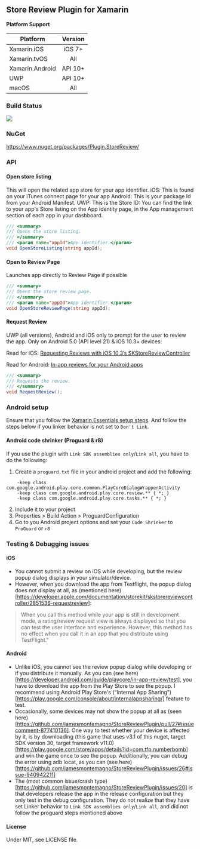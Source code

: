 ## Store Review Plugin for Xamarin

**Platform Support**

|Platform|Version|
| ------------------- | :------------------: |
|Xamarin.iOS|iOS 7+|
|Xamarin.tvOS|All|
|Xamarin.Android|API 10+|
|UWP|API 10+|
|macOS|All|


### Build Status
![](https://jamesmontemagno.visualstudio.com/_apis/public/build/definitions/6b79a378-ddd6-4e31-98ac-a12fcd68644c/12/badge)

### NuGet
https://www.nuget.org/packages/Plugin.StoreReview/

### API

#### Open store listing
This will open the related app store for your app identifier.
iOS: This is found on your iTunes connect page for your app
Android: This is your package Id from your Android Manifest.
UWP:  This is the Store ID: You can find the link to your app's Store listing on the App identity page, in the App management section of each app in your dashboard.

```csharp
/// <summary>
/// Opens the store listing.
/// </summary>
/// <param name="appId">App identifier.</param>
void OpenStoreListing(string appId);
```

#### Open to Review Page
Launches app directly to Review Page if possible

```csharp
/// <summary>
/// Opens the store review page.
/// </summary>
/// <param name="appId">App identifier.</param>
void OpenStoreReviewPage(string appId);
```

#### Request Review
UWP (all versions), Android and iOS only to prompt for the user to review the app. Only on Android 5.0 (API level 21) & iOS 10.3+ devices:

Read for iOS: [Requesting Reviews with iOS 10.3’s SKStoreReviewController](https://devblogs.microsoft.com/xamarin/requesting-reviews-ios-10-3s-skstorereviewcontroller/?WT.mc_id=friends-0000-jamont)

Read for Android: [In-app reviews for your Android apps](https://devblogs.microsoft.com/xamarin/android-in-app-reviews/?WT.mc_id=friends-0000-jamont)


```csharp
/// <summary>
/// Requests the review.
/// </summary>
void RequestReview();
```

### Android setup

Ensure that you follow the [Xamarin.Essentials setup steps](https://docs.microsoft.com/xamarin/essentials/get-started?WT.mc_id=friends-0000-jamont). And follow the steps below if you linker behavior is not set to `Don't Link`.

#### Android code shrinker (Proguard & r8)

If you use the plugin with `Link SDK assemblies only`/`Link all`, you have to do the following:

1. Create a `proguard.txt` file in your android project and add the following:

```
    -keep class com.google.android.play.core.common.PlayCoreDialogWrapperActivity
    -keep class com.google.android.play.core.review.** { *; }
    -keep class com.google.android.play.core.tasks.** { *; }
```

2. Include it to your project
3. Properties > Build Action > ProguardConfiguration
4. Go to you Android project options and set your `Code Shrinker` to `ProGuard` or `r8`

### Testing & Debugging issues

#### iOS

* You cannot submit a review on iOS while developing, but the review popup dialog displays in your simulator/device.
* However, when you download the app from Testflight, the popup dialog does not display at all, as (mentioned here)[https://developer.apple.com/documentation/storekit/skstorereviewcontroller/2851536-requestreview]:
> When you call this method while your app is still in development mode, a rating/review request view is always displayed so that you can test the user interface and experience. However, this method has no effect when you call it in an app that you distribute using TestFlight."

#### Android

* Unlike iOS, you cannot see the review popup dialog while developing or if you distribute it manually. As you can (see here)[https://developer.android.com/guide/playcore/in-app-review/test], you have to download the app from the Play Store to see the popup. I recommend using Android Play Store's (“Internal App Sharing”)[https://play.google.com/console/about/internalappsharing/] feature to test.
* Occasionally, some devices may not show the popup at all as (seen here)[https://github.com/jamesmontemagno/StoreReviewPlugin/pull/27#issuecomment-877410136]. One way to test whether your device is affected by it, is by downloading (this game that uses v3.1 of this nuget, target SDK version 30, target framework v11.0)[https://play.google.com/store/apps/details?id=com.tfp.numberbomb] and win the game once to see the popup. Additionally, you can debug the error using adb locat, as you can (see here)[https://github.com/jamesmontemagno/StoreReviewPlugin/issues/26#issue-940942211]
* The (most common issue/crash type)[https://github.com/jamesmontemagno/StoreReviewPlugin/issues/20] is that developers release the app in the release configuration but they only test in the debug configuration. They do not realize that they have set Linker behavior to `Link SDK assemblies only`/`Link all`, and did not follow the proguard steps mentioned above

#### License
Under MIT, see LICENSE file.

